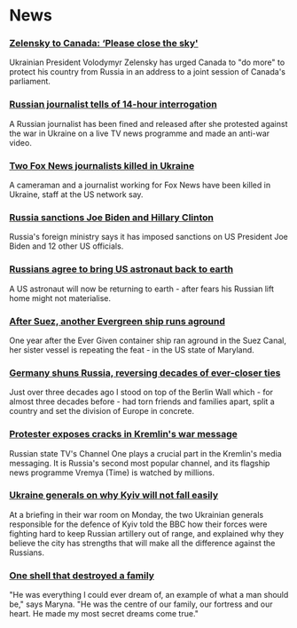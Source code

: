 # News
### [Zelensky to Canada: ‘Please close the sky'](https://www.bbc.com/news/world-us-canada-60752391)
Ukrainian President Volodymyr Zelensky has urged Canada to "do more" to protect his country from Russia in an address to a joint session of Canada's parliament. 
### [Russian journalist tells of 14-hour interrogation](https://www.bbc.com/news/world-europe-60749279)
A Russian journalist has been fined and released after she protested against the war in Ukraine on a live TV news programme and made an anti-war video.
### [Two Fox News journalists killed in Ukraine](https://www.bbc.com/news/world-us-canada-60756503)
A cameraman and a journalist working for Fox News have been killed in Ukraine, staff at the US network say.
### [Russia sanctions Joe Biden and Hillary Clinton](https://www.bbc.com/news/world-us-canada-60754136)
Russia's foreign ministry says it has imposed sanctions on US President Joe Biden and 12 other US officials.
### [Russians agree to bring US astronaut back to earth](https://www.bbc.com/news/world-us-canada-60755328)
A US astronaut will now be returning to earth - after fears his Russian lift home might not materialise.
### [After Suez, another Evergreen ship runs aground](https://www.bbc.com/news/world-us-canada-60754135)
One year after the Ever Given container ship ran aground in the Suez Canal, her sister vessel is repeating the feat - in the US state of Maryland.
### [Germany shuns Russia, reversing decades of ever-closer ties](https://www.bbc.com/news/world-europe-60743342)
Just over three decades ago I stood on top of the Berlin Wall which - for almost three decades before - had torn friends and families apart, split a country and set the division of Europe in concrete.  
### [Protester exposes cracks in Kremlin's war message](https://www.bbc.com/news/world-europe-60749064)
Russian state TV's Channel One plays a crucial part in the Kremlin's media messaging. It is Russia's second most popular channel, and its flagship news programme Vremya (Time) is watched by millions.
### [Ukraine generals on why Kyiv will not fall easily](https://www.bbc.com/news/world-europe-60745493)
At a briefing in their war room on Monday, the two Ukrainian generals responsible for the defence of Kyiv told the BBC how their forces were fighting hard to keep Russian artillery out of range, and explained why they believe the city has strengths that will make all the difference against the Russians.
### [One shell that destroyed a family](https://www.bbc.com/news/world-europe-60742263)
"He was everything I could ever dream of, an example of what a man should be," says Maryna. "He was the centre of our family, our fortress and our heart. He made my most secret dreams come true."
